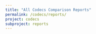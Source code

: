```yaml
---
title: "All Codecs Comparison Reports"
permalink: /codecs/reports/
project: codecs
subproject: reports
---
```

